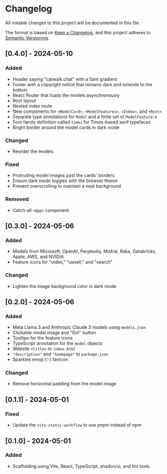 # Changelog

All notable changes to this project will be documented in this file.

The format is based on [Keep a Changelog](https://keepachangelog.com/en/1.0.0/),
and this project adheres to [Semantic Versioning](https://semver.org/spec/v2.0.0.html).

## [0.4.0] - 2024-05-10

### Added

- Header saying "catwalk.chat" with a faint gradient
- Footer with a copyright notice that remains dark and extends to the bottom
- React Router that loads the models asynchronously
- Root layout
- Nested index route
- New components for `<ModelCard>`, `<ModelFeatures>`, `<Index>`, and `<Root>`
- Separate type annotations for `Model` and a finite set of `ModelFeature`-s
- Font family definition called `times` for Times-based serif typefaces
- Bright border around the model cards in dark mode

### Changed

- Reorder the models

### Fixed

- Protruding model images past the cards' borders
- Ensure dark mode toggles with the browser theme
- Prevent overscrolling to maintain a neat background

### Removed

- Catch-all `<App>` component

## [0.3.0] - 2024-05-06

### Added

- Models from Microsoft, OpenAI, Perplexity, Mistral, Reka, Databricks, Apple, AWS, and NVIDIA
- Feature icons for "video," "upsell," and "search"

### Changed

- Lighten the image background color in dark mode

## [0.2.0] - 2024-05-06

### Added

- Meta Llama 3 and Anthropic Claude 3 models using `models.json`
- Clickable model image and "Go!" button
- Tooltips for the feature icons
- TypeScript annotation for the `model` objects
- Website `<title>` to `index.html`
- `"description"` and `"homepage"` to `package.json`
- Sparkles emoji (✨) favicon

### Changed

- Remove horizontal padding from the model image

## [0.1.1] - 2024-05-01

### Fixed

- Update the `vite-static-workflow` to use pnpm instead of npm

## [0.1.0] - 2024-05-01

### Added

- Scaffolding using Vite, React, TypeScript, shadcn/ui, and lint tools
